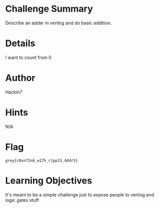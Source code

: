 # Challenge Summary

Describe an adder in verilog and do basic addition.


# Details

I want to count from 0 

# Author

Hackin7

# Hints

N/A

# Flag

`grey{c0un71n6_w17h_r1pp13_4ddr5}`

# Learning Objectives

It's meant to be a simple challenge just to expose people to verilog and logic gates stuff

